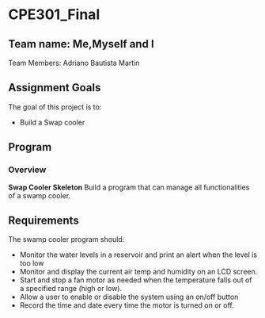 # CPE301_Final

## Team name: Me,Myself and I
Team Members: Adriano Bautista Martin

## Assignment Goals
The goal of this project is to:
-  Build a Swap cooler

## Program
### Overview
**Swap Cooler Skeleton**
Build a program that can manage all functionalities of a swamp cooler.

## Requirements
The swamp cooler program should: 
-  Monitor the water levels in a reservoir and print an alert when the level is too low 
-  Monitor and display the current air temp and humidity on an LCD screen. 
-  Start and stop a fan motor as needed when the temperature falls out of a specified range (high or low). 
-  Allow a user to enable or disable the system using an on/off button  
-  Record the time and date every time the motor is turned on or off. 

